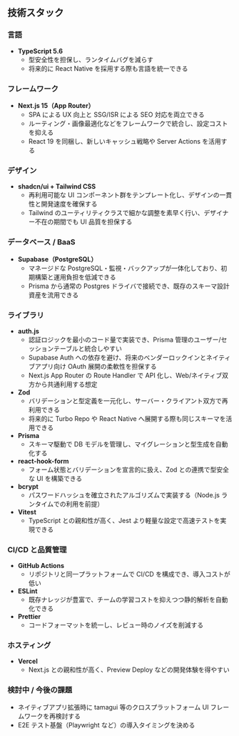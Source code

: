 ## 技術スタック

### 言語

- **TypeScript 5.6**
  - 型安全性を担保し、ランタイムバグを減らす
  - 将来的に React Native を採用する際も言語を統一できる

### フレームワーク

- **Next.js 15（App Router）**
  - SPA による UX 向上と SSG/ISR による SEO 対応を両立できる
  - ルーティング・画像最適化などをフレームワークで統合し、設定コストを抑える
  - React 19 を同梱し、新しいキャッシュ戦略や Server Actions を活用する

### デザイン

- **shadcn/ui + Tailwind CSS**
  - 再利用可能な UI コンポーネント群をテンプレート化し、デザインの一貫性と開発速度を確保する
  - Tailwind のユーティリティクラスで細かな調整を素早く行い、デザイナー不在の期間でも UI 品質を担保する

### データベース / BaaS

- **Supabase（PostgreSQL）**
  - マネージドな PostgreSQL・監視・バックアップが一体化しており、初期構築と運用負担を低減できる
  - Prisma から通常の Postgres ドライバで接続でき、既存のスキーマ設計資産を流用できる

### ライブラリ

- **auth.js**
  - 認証ロジックを最小のコード量で実装でき、Prisma 管理のユーザー/セッションテーブルと統合しやすい
  - Supabase Auth への依存を避け、将来のベンダーロックインとネイティブアプリ向け OAuth 展開の柔軟性を担保する
  - Next.js App Router の Route Handler で API 化し、Web/ネイティブ双方から共通利用する想定
- **Zod**
  - バリデーションと型定義を一元化し、サーバー・クライアント双方で再利用できる
  - 将来的に Turbo Repo や React Native へ展開する際も同じスキーマを活用できる
- **Prisma**
  - スキーマ駆動で DB モデルを管理し、マイグレーションと型生成を自動化する
- **react-hook-form**
  - フォーム状態とバリデーションを宣言的に扱え、Zod との連携で型安全な UI を構築できる
- **bcrypt**
  - パスワードハッシュを確立されたアルゴリズムで実装する（Node.js ランタイムでの利用を前提）
- **Vitest**
  - TypeScript との親和性が高く、Jest より軽量な設定で高速テストを実現できる

### CI/CD と品質管理

- **GitHub Actions**
  - リポジトリと同一プラットフォームで CI/CD を構成でき、導入コストが低い
- **ESLint**
  - 既存ナレッジが豊富で、チームの学習コストを抑えつつ静的解析を自動化できる
- **Prettier**
  - コードフォーマットを統一し、レビュー時のノイズを削減する

### ホスティング

- **Vercel**
  - Next.js との親和性が高く、Preview Deploy などの開発体験を得やすい

### 検討中 / 今後の課題

- ネイティブアプリ拡張時に tamagui 等のクロスプラットフォーム UI フレームワークを再検討する
- E2E テスト基盤（Playwright など）の導入タイミングを決める
